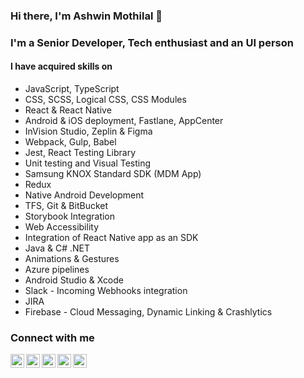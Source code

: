 ### Hi there, I'm Ashwin Mothilal 👋

### I'm a Senior Developer, Tech enthusiast and an UI person

#### I have acquired skills on 
- JavaScript, TypeScript
- CSS, SCSS, Logical CSS, CSS Modules
- React & React Native
- Android & iOS deployment, Fastlane, AppCenter
- InVision Studio, Zeplin & Figma
- Webpack, Gulp, Babel
- Jest, React Testing Library
- Unit testing and Visual Testing
- Samsung KNOX Standard SDK (MDM App)
- Redux
- Native Android Development
- TFS, Git & BitBucket
- Storybook Integration
- Web Accessibility
- Integration of React Native app as an SDK
- Java & C# .NET
- Animations & Gestures
- Azure pipelines
- Android Studio & Xcode
- Slack - Incoming Webhooks integration
- JIRA
- Firebase - Cloud Messaging, Dynamic Linking & Crashlytics


### Connect with me

[<img align="left" alt="AshwinMothilal | Twitter" width="22px" src="https://cdn.jsdelivr.net/npm/simple-icons@v3.7.0/icons/twitter.svg"/>][twitter]
[<img align="left" alt="AshwinMothilal | LinkedIn" width="22px" src="https://cdn.jsdelivr.net/npm/simple-icons@v3.7.0/icons/linkedin.svg" />][linkedin]
[<img align="left" alt="AshwinMothilal | Dev.to" width="22px" src="https://cdn.jsdelivr.net/npm/simple-icons@3.7.0/icons/dev-dot-to.svg" />][devto]
[<img align="left" alt="AshwinMothilal | Stackoverflow" width="22px" src="https://cdn.jsdelivr.net/npm/simple-icons@3.7.0/icons/stackoverflow.svg" />][sot]
[<img align="left" alt="AshwinMothilal | NPM" width="22px" src="https://cdn.jsdelivr.net/npm/simple-icons@3.7.0/icons/npm.svg" />][npm]

[twitter]: https://twitter.com/Ashwin_Mothilal
[linkedin]: https://www.linkedin.com/in/ashwinmothilal/
[devto]: https://dev.to/ashwin_mothilal
[sot]: https://stackoverflow.com/users/5591671/ashwin-mothilal
[npm]: https://www.npmjs.com/package/react-native-js-shimmer-placeholder
